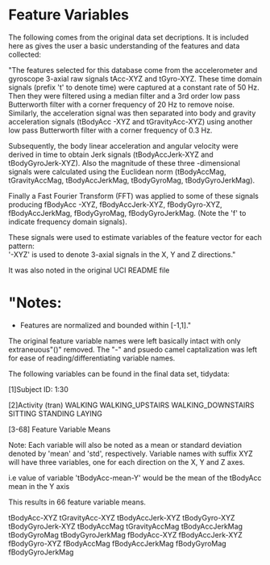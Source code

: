 Feature Variables
=================
The following comes from the original data set decriptions.  It is included here as gives the 
user a basic understanding of the features and data collected: 

 "The features selected for this database come from the accelerometer and gyroscope 3-axial raw 
  signals tAcc-XYZ and tGyro-XYZ. These time domain signals (prefix 't' to denote time) were 
  captured at a constant rate of 50 Hz. Then they were filtered using a median filter and a 3rd 
  order low pass Butterworth filter with a corner frequency of 20 Hz to remove noise. Similarly, 
  the acceleration signal was then separated into body and gravity acceleration signals (tBodyAcc
  -XYZ and tGravityAcc-XYZ) using another low pass Butterworth filter with a corner frequency of 
  0.3 Hz. 

  Subsequently, the body linear acceleration and angular velocity were derived in time to obtain 
  Jerk signals (tBodyAccJerk-XYZ and tBodyGyroJerk-XYZ). Also the magnitude of these three
  -dimensional signals were calculated using the Euclidean norm (tBodyAccMag, tGravityAccMag, 
  tBodyAccJerkMag, tBodyGyroMag, tBodyGyroJerkMag). 

  Finally a Fast Fourier Transform (FFT) was applied to some of these signals producing fBodyAcc
  -XYZ, fBodyAccJerk-XYZ, fBodyGyro-XYZ, fBodyAccJerkMag, fBodyGyroMag, fBodyGyroJerkMag. (Note 
  the 'f' to indicate frequency domain signals). 

  These signals were used to estimate variables of the feature vector for each pattern:  
  '-XYZ' is used to denote 3-axial signals in the X, Y and Z directions."

It was also noted in the original UCI README file

  "Notes: 
  ======
  - Features are normalized and bounded within [-1,1]."


The original feature variable names were left basically intact with only extraneuous"()" removed. 
The "-" and psuedo camel captalization was left for ease of reading/differentiating 
variable names.

The following variables can be found in the final data set, tidydata:

[1]Subject ID: 
    1:30

[2]Activity (tran)
    WALKING
    WALKING_UPSTAIRS
    WALKING_DOWNSTAIRS
    SITTING
    STANDING
    LAYING

[3-68] Feature Variable Means

Note: Each variable will also be noted as a mean or standard deviation denoted by 'mean' 
and 'std', respectively. Variable names with suffix XYZ will have three variables, 
one for each direction on the X, Y and Z axes. 

i.e value of variable 'tBodyAcc-mean-Y' would be the mean of the tBodyAcc mean in the Y axis

This results in 66 feature variable means.  

tBodyAcc-XYZ
tGravityAcc-XYZ
tBodyAccJerk-XYZ
tBodyGyro-XYZ
tBodyGyroJerk-XYZ
tBodyAccMag
tGravityAccMag
tBodyAccJerkMag
tBodyGyroMag
tBodyGyroJerkMag
fBodyAcc-XYZ
fBodyAccJerk-XYZ
fBodyGyro-XYZ
fBodyAccMag
fBodyAccJerkMag
fBodyGyroMag
fBodyGyroJerkMag

